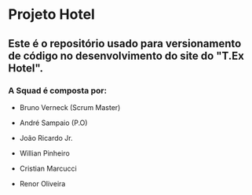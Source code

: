 # Projeto Hotel

## Este é o repositório usado para versionamento de código no desenvolvimento do site do "T.Ex Hotel".

### A Squad é composta por:

- Bruno Verneck (Scrum Master)

- André Sampaio (P.O)

- João Ricardo Jr.

- Willian Pinheiro

- Cristian Marcucci 

- Renor Oliveira

